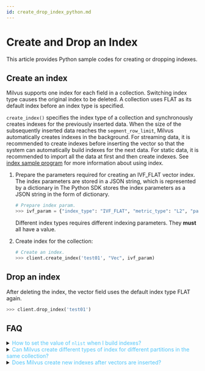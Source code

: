 ```yaml
---
id: create_drop_index_python.md
---
```


# Create and Drop an Index

This article provides Python sample codes for creating or dropping indexes.

## Create an index

Milvus supports one index for each field in a collection. Switching index type causes the original index to be deleted. A collection uses FLAT as its default index before an index type is specified. 

<div class="alert note">
<code>create_index()</code> specifies the index type of a collection and synchronously creates indexes for the previously inserted data. When the size of the subsequently inserted data reaches the <code>segment_row_limit</code>, Milvus automatically creates indexes in the background. For streaming data, it is recommended to create indexes before inserting the vector so that the system can automatically build indexes for the next data. For static data, it is recommended to import all the data at first and then create indexes. See <a href="https://github.com/milvus-io/pymilvus/tree/{{var.milvus_python_sdk_version}}/examples/indexes">index sample program</a> for more information about using index.
</div>

1. Prepare the parameters required for creating an IVF_FLAT vector index. The index parameters are stored in a JSON string, which is represented by a dictionary in The Python SDK stores the index parameters as a JSON string in the form of dictionary. 

   ```python
   # Prepare index param.
   >>> ivf_param = {"index_type": "IVF_FLAT", "metric_type": "L2", "params": {"nlist": 4096}}
   ```

   <div class="alert note">
   Different index types requires different indexing parameters. They <b>must</b> all have a value.
   </div>

2. Create index for the collection:

   ```python
   # Create an index.
   >>> client.create_index('test01', "Vec", ivf_param)
   ```

## Drop an index

After deleting the index, the vector field uses the default index type FLAT again.

```python
>>> client.drop_index('test01')
```

## FAQ

<details>
<summary><font color="#4fc4f9">How to set the value of <code>nlist</code> when I build indexes?</font></summary>
{{fragments/faq_set_nlist.md}}
</details>
<details>
<summary><font color="#4fc4f9">Can Milvus create different types of index for different partitions in the same collection?</font></summary>
{{fragments/faq_collection_different_index.md}}
</details>
<details>
<summary><font color="#4fc4f9">Does Milvus create new indexes after vectors are inserted?</font></summary>
{{fragments/faq_create_index_after_insertion.md}}
</details>


